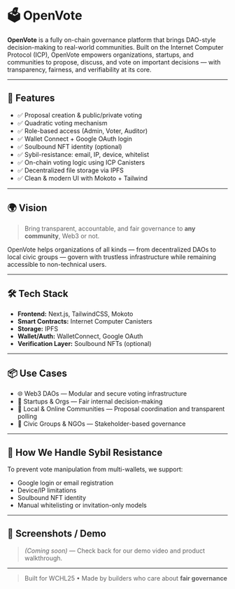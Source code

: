 # 🗳️ OpenVote

**OpenVote** is a fully on-chain governance platform that brings DAO-style decision-making to real-world communities. Built on the Internet Computer Protocol (ICP), OpenVote empowers organizations, startups, and communities to propose, discuss, and vote on important decisions — with transparency, fairness, and verifiability at its core.

---

## 🚀 Features

- ✅ Proposal creation & public/private voting
- ✅ Quadratic voting mechanism
- ✅ Role-based access (Admin, Voter, Auditor)
- ✅ Wallet Connect + Google OAuth login
- ✅ Soulbound NFT identity (optional)
- ✅ Sybil-resistance: email, IP, device, whitelist
- ✅ On-chain voting logic using ICP Canisters
- ✅ Decentralized file storage via IPFS
- ✅ Clean & modern UI with Mokoto + Tailwind

---

## 🌍 Vision

> Bring transparent, accountable, and fair governance to **any community**, Web3 or not.

OpenVote helps organizations of all kinds — from decentralized DAOs to local civic groups — govern with trustless infrastructure while remaining accessible to non-technical users.

---

## 🛠 Tech Stack

- **Frontend:** Next.js, TailwindCSS, Mokoto
- **Smart Contracts:** Internet Computer Canisters
- **Storage:** IPFS
- **Wallet/Auth:** WalletConnect, Google OAuth
- **Verification Layer:** Soulbound NFTs (optional)

---

## 📦 Use Cases

- 🌐 Web3 DAOs — Modular and secure voting infrastructure
- 🏢 Startups & Orgs — Fair internal decision-making
- 👥 Local & Online Communities — Proposal coordination and transparent polling
- 🌱 Civic Groups & NGOs — Stakeholder-based governance

---

## 🧩 How We Handle Sybil Resistance

To prevent vote manipulation from multi-wallets, we support:
- Google login or email registration
- Device/IP limitations
- Soulbound NFT identity
- Manual whitelisting or invitation-only models

---

## 📸 Screenshots / Demo

> _(Coming soon)_ — Check back for our demo video and product walkthrough.

---

> Built for WCHL25 • Made by builders who care about **fair governance**
